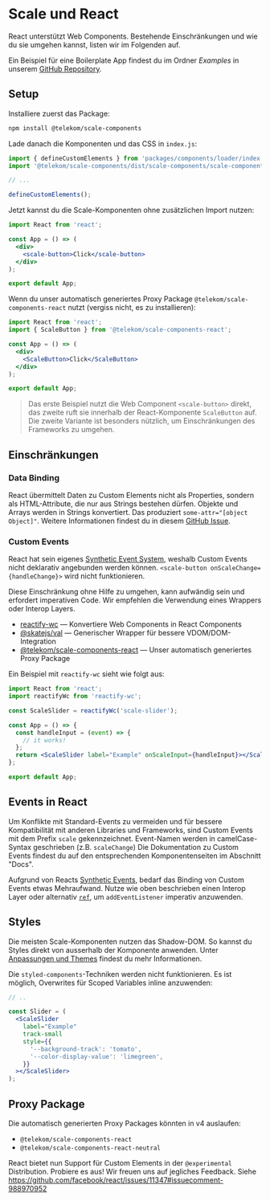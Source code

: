 # Scale und React

React unterstützt Web Components. Bestehende Einschränkungen und wie du sie umgehen kannst, listen wir im Folgenden auf.

Ein Beispiel für eine Boilerplate App findest du im Ordner _Examples_ in unserem [GitHub Repository](https://github.com/telekom/scale/tree/main/examples).

## Setup

Installiere zuerst das Package:

```bash
npm install @telekom/scale-components
```

Lade danach die Komponenten und das CSS in `index.js`:

```js
import { defineCustomElements } from 'packages/components/loader/index';
import '@telekom/scale-components/dist/scale-components/scale-components.css';

// ...

defineCustomElements();
```

Jetzt kannst du die Scale-Komponenten ohne zusätzlichen Import nutzen:

```jsx
import React from 'react';

const App = () => (
  <div>
    <scale-button>Click</scale-button>
  </div>
);

export default App;
```

Wenn du unser automatisch generiertes Proxy Package `@telekom/scale-components-react` nutzt (vergiss nicht, es zu installieren):

```jsx
import React from 'react';
import { ScaleButton } from '@telekom/scale-components-react';

const App = () => (
  <div>
    <ScaleButton>Click</ScaleButton>
  </div>
);

export default App;
```

> Das erste Beispiel nutzt die Web Component `<scale-button>` direkt, das zweite ruft sie innerhalb der React-Komponente `ScaleButton` auf. Die zweite Variante ist besonders nützlich, um Einschränkungen des Frameworks zu umgehen.

## Einschränkungen

### Data Binding

React übermittelt Daten zu Custom Elements nicht als Properties, sondern als HTML-Attribute, die nur aus Strings bestehen dürfen. Objekte und Arrays werden in Strings konvertiert. Das produziert `some-attr="[object Object]"`. Weitere Informationen findest du in diesem [GitHub Issue](https://github.com/facebook/react/issues/11347).

### Custom Events

React hat sein eigenes [Synthetic Event System](https://reactjs.org/docs/handling-events.html), weshalb Custom Events nicht deklarativ angebunden werden können. `<scale-button onScaleChange={handleChange}>` wird nicht funktionieren.

Diese Einschränkung ohne Hilfe zu umgehen, kann aufwändig sein und erfordert imperativen Code. Wir empfehlen die Verwendung eines Wrappers oder Interop Layers.

- [reactify-wc](https://github.com/BBKolton/reactify-wc) — Konvertiere Web Components in React Components
- [@skatejs/val](https://github.com/skatejs/val) — Generischer Wrapper für bessere VDOM/DOM-Integration
- [@telekom/scale-components-react](https://www.npmjs.com/package/@telekom/scale-components-react) — Unser automatisch generiertes Proxy Package

Ein Beispiel mit `reactify-wc` sieht wie folgt aus:

```jsx
import React from 'react';
import reactifyWc from 'reactify-wc';

const ScaleSlider = reactifyWc('scale-slider');

const App = () => {
  const handleInput = (event) => {
    // it works!
  };
  return <ScaleSlider label="Example" onScaleInput={handleInput}></ScaleSlider>;
};

export default App;
```

## Events in React

Um Konflikte mit Standard-Events zu vermeiden und für bessere Kompatibilität mit anderen Libraries und Frameworks, sind Custom Events mit dem Prefix `scale` gekennzeichnet. Event-Namen werden in camelCase-Syntax geschrieben (z.B. `scaleChange`) Die Dokumentation zu Custom Events findest du auf den entsprechenden Komponentenseiten im Abschnitt "Docs".

Aufgrund von Reacts [Synthetic Events](https://reactjs.org/docs/handling-events.html), bedarf das Binding von Custom Events etwas Mehraufwand. Nutze wie oben beschrieben einen Interop Layer oder alternativ [`ref`](https://reactjs.org/docs/refs-and-the-dom.html), um `addEventListener` imperativ anzuwenden.

## Styles

Die meisten Scale-Komponenten nutzen das Shadow-DOM. So kannst du Styles direkt von ausserhalb der Komponente anwenden. Unter [Anpassungen und Themes](https://www.brand-design.telekom.com/scale/?path=/story/scale-for-developers-customization-and-themes--page) findest du mehr Informationen.

Die `styled-components`-Techniken werden nicht funktionieren. Es ist möglich, Overwrites für Scoped Variables inline anzuwenden:

```jsx
// ..

const Slider = (
  <ScaleSlider
    label="Example"
    track-small
    style={{
      '--background-track': 'tomato',
      '--color-display-value': 'limegreen',
    }}
  ></ScaleSlider>
);
```

## Proxy Package

Die automatisch generierten Proxy Packages könnten in v4 auslaufen:

- `@telekom/scale-components-react`
- `@telekom/scale-components-react-neutral`

React bietet nun Support für Custom Elements in der `@experimental` Distribution. Probiere es aus! Wir freuen uns auf jegliches Feedback. Siehe https://github.com/facebook/react/issues/11347#issuecomment-988970952
